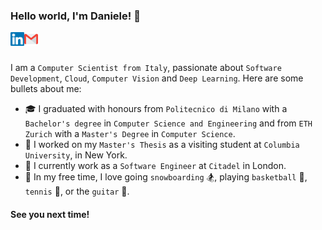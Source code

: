 ### Hello world, I'm Daniele! 👋

<a href="https://www.linkedin.com/in/dchiappalupi/">
  <img align="left" alt="Daniele Chiappalupi | LinkedIn" width="22px" src="https://raw.githubusercontent.com/daniCh8/daniCh8/master/assets/linkedin.svg" />
</a>
<a href="mailto:daniele.chiappalupi@gmail.com">
  <img align="left" alt="Daniele Chiappalupi | Gmail" width="22px" src="https://raw.githubusercontent.com/daniCh8/daniCh8/master/assets/gmail.svg" />
</a>

<br />
<br />

I am a `Computer Scientist from Italy`, passionate about `Software Development`, `Cloud`, `Computer Vision` and `Deep Learning`.
Here are some bullets about me:

-   🎓 I graduated with honours from `Politecnico di Milano` with a `Bachelor's degree` in `Computer Science and Engineering` and from `ETH Zurich` with a `Master's Degree` in `Computer Science`.
-   🏫 I worked on my `Master's Thesis` as a visiting student at `Columbia University`, in New York.
-   👔 I currently work as a `Software Engineer` at `Citadel` in London.
-   🎲 In my free time, I love going `snowboarding` 🏂, playing `basketball` 🏀, `tennis` 🎾, or the `guitar` 🎸.

#### See you next time!
